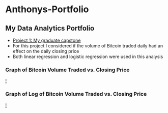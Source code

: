 # Anthonys-Portfolio
## My Data Analytics Portfolio  
* [Project 1: My graduate capstone](https://github.com/amarcolongo/Capstone/tree/main)
* For this project I considered if the volume of Bitcoin traded daily had an effect on the daily closing price
* Both linear regression and logistic regression were used in this analysis  

### Graph of Bitcoin Volume Traded vs. Closing Price  
[!](https://github.com/amarcolongo/Anthonys-Portfolio/blob/main/images/volume%20traded%20vs%20closing%20price.png)

### Graph of Log of Bitcoin Volume Traded vs. Closing Price
[!](https://github.com/amarcolongo/Anthonys-Portfolio/blob/main/images/log%20volume%20traded%20vs%20closing%20price.png)
